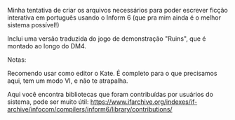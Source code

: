 Minha tentativa de criar os arquivos necessários para poder escrever 
ficção interativa em português usando o Inform 6 (que pra mim ainda 
é o melhor sistema possível!)

Inclui uma versão traduzida do jogo de demonstração "Ruins", que é montado 
ao longo do DM4.

Notas:

Recomendo usar como editor o Kate. É completo para o que precisamos
aqui, tem um modo VI, e não te atrapalha.

Aqui você encontra bibliotecas que foram contribuídas por usuários do
sistema, pode ser muito útil: 
https://www.ifarchive.org/indexes/if-archive/infocom/compilers/inform6/library/contributions/
